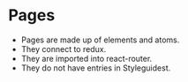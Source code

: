 # Pages

* Pages are made up of elements and atoms.
* They connect to redux.
* They are imported into react-router.
* They do not have entries in Styleguidest.